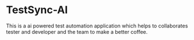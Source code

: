 # TestSync-AI
This is a ai powered test automation application which helps to collaborates tester and developer and the team to make a better coffee. 
